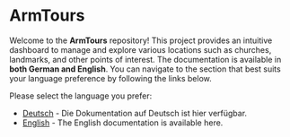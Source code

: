 # ArmTours

Welcome to the **ArmTours** repository! This project provides an intuitive dashboard to manage and explore various locations such as churches, landmarks, and other points of interest. The documentation is available in **both German and English**. You can navigate to the section that best suits your language preference by following the links below.

Please select the language you prefer:

- [Deutsch](./README_deutsch.md) - Die Dokumentation auf Deutsch ist hier verfügbar.
- [English](./README_english.md) - The English documentation is available here.
